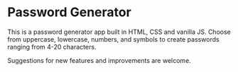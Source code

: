 # Password Generator
This is a password generator app built in HTML, CSS and vanilla JS. Choose from uppercase, lowercase, numbers, and symbols to create passwords ranging from 4-20 characters.

Suggestions for new features and improvements are welcome.
